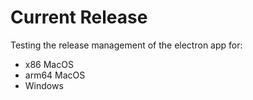 # Current Release

Testing the release management of the electron app for:
- x86 MacOS
- arm64 MacOS
- Windows

